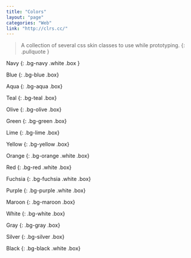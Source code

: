 ```yaml
---
title: "Colors"
layout: "page"
categories: "Web"
link: "http://clrs.cc/"
---
```


> A collection of several css skin classes to use while prototyping.
{: .pullquote }

Navy
{: .bg-navy .white .box }

Blue
{: .bg-blue .box}

Aqua
{: .bg-aqua .box}

Teal
{: .bg-teal .box}

Olive
{: .bg-olive .box}

Green
{: .bg-green .box}

Lime
{: .bg-lime .box}

Yellow
{: .bg-yellow .box}

Orange
{: .bg-orange .white  .box}

Red
{: .bg-red .white  .box}

Fuchsia
{: .bg-fuchsia .white  .box}

Purple
{: .bg-purple .white  .box}

Maroon
{: .bg-maroon .box}

White
{: .bg-white .box}

Gray
{: .bg-gray .box}

Silver
{: .bg-silver .box}

Black
{: .bg-black .white  .box}
